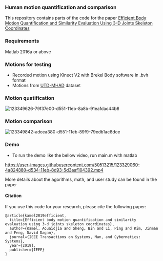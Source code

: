 ### Human motion quantification and comparison
This repository contains parts of the code for the paper [Efficient Body Motion Quantification and Similarity Evaluation Using 3-D Joints Skeleton Coordinates
](https://ieeexplore.ieee.org/abstract/document/8727745) 

### Requirements
Matlab 2016a or above
### Motions for testing
- Recorded motion using Kinect V2 with Brekel Body software in .bvh format
- Motions from [UTD-MHAD](https://personal.utdallas.edu/~kehtar/UTD-MHAD.html) dataset


### Motion quatification

![123349626-79f37e00-d551-11eb-8a8b-91eafdac44b8](https://user-images.githubusercontent.com/50513215/123350767-955f8880-d553-11eb-804d-3350ae9711eb.png)



### Motion comparison
![123349842-adcea380-d551-11eb-89f9-79edb1ac8dce](https://user-images.githubusercontent.com/50513215/123350780-9a243c80-d553-11eb-9a7c-f2f42ff19d15.png)


### Demo
- To run the demo like the bellow video, run main.m with matlab

https://user-images.githubusercontent.com/50513215/123329060-4a824880-d534-11eb-8d93-5d3aaf104392.mp4

More details about the agorithms, math, and user study can be found in the paper 

#### Citation
If you use this code for your research, please cite the following paper:
```
@article{kamel2019efficient,
  title={Efficient body motion quantification and similarity evaluation using 3-d joints skeleton coordinates},
  author={Kamel, Aouaidjia and Sheng, Bin and Li, Ping and Kim, Jinman and Feng, David Dagan},
  journal={IEEE Transactions on Systems, Man, and Cybernetics: Systems},
  year={2019},
  publisher={IEEE}
}
